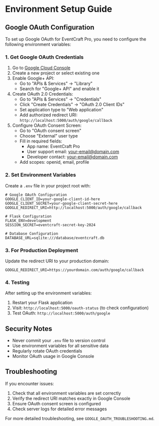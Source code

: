 # Environment Setup Guide

## Google OAuth Configuration

To set up Google OAuth for EventCraft Pro, you need to configure the following environment variables:

### 1. Get Google OAuth Credentials

1. Go to [Google Cloud Console](https://console.cloud.google.com/)
2. Create a new project or select existing one
3. Enable Google+ API:
   - Go to "APIs & Services" → "Library"
   - Search for "Google+ API" and enable it
4. Create OAuth 2.0 Credentials:
   - Go to "APIs & Services" → "Credentials"
   - Click "Create Credentials" → "OAuth 2.0 Client IDs"
   - Set application type to "Web application"
   - Add authorized redirect URI: `http://localhost:5000/auth/google/callback`
5. Configure OAuth Consent Screen:
   - Go to "OAuth consent screen"
   - Choose "External" user type
   - Fill in required fields:
     - App name: EventCraft Pro
     - User support email: your-email@domain.com
     - Developer contact: your-email@domain.com
   - Add scopes: openid, email, profile

### 2. Set Environment Variables

Create a `.env` file in your project root with:

```env
# Google OAuth Configuration
GOOGLE_CLIENT_ID=your-google-client-id-here
GOOGLE_CLIENT_SECRET=your-google-client-secret-here
GOOGLE_REDIRECT_URI=http://localhost:5000/auth/google/callback

# Flask Configuration
FLASK_ENV=development
SESSION_SECRET=eventcraft-secret-key-2024

# Database Configuration
DATABASE_URL=sqlite:///database/eventcraft.db
```

### 3. For Production Deployment

Update the redirect URI to your production domain:

```env
GOOGLE_REDIRECT_URI=https://yourdomain.com/auth/google/callback
```

### 4. Testing

After setting up the environment variables:

1. Restart your Flask application
2. Visit: `http://localhost:5000/oauth-status` (to check configuration)
3. Test OAuth: `http://localhost:5000/auth/google`

## Security Notes

- Never commit your `.env` file to version control
- Use environment variables for all sensitive data
- Regularly rotate OAuth credentials
- Monitor OAuth usage in Google Console

## Troubleshooting

If you encounter issues:

1. Check that all environment variables are set correctly
2. Verify the redirect URI matches exactly in Google Console
3. Ensure OAuth consent screen is configured
4. Check server logs for detailed error messages

For more detailed troubleshooting, see `GOOGLE_OAUTH_TROUBLESHOOTING.md`.
